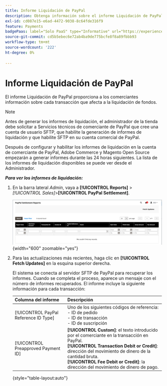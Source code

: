 ```yaml
---
title: Informe Liquidación de PayPal
description: Obtenga información sobre el informe Liquidación de PayPal como herramienta para administrar transacciones de PayPal.
exl-id: cd087e15-e6ad-4472-9038-8c64fde316f9
feature: Payments
badgePaas: label="Solo PaaS" type="Informative" url="https://experienceleague.adobe.com/en/docs/commerce/user-guides/product-solutions" tooltip="Se aplica solo a proyectos de Adobe Commerce en la nube (infraestructura PaaS administrada por Adobe) y a proyectos locales."
source-git-commit: cd5b5ebec6e72ab4ba9de775bcfe8f8a89fbbb93
workflow-type: tm+mt
source-wordcount: '222'
ht-degree: 0%

---
```


# Informe Liquidación de PayPal

El informe Liquidación de PayPal proporciona a los comerciantes información sobre cada transacción que afecta a la liquidación de fondos.

>[!NOTE]
>
>Antes de generar los informes de liquidación, el administrador de la tienda debe solicitar a Servicios técnicos de comerciante de PayPal que cree una cuenta de usuario SFTP, que habilite la generación de informes de liquidación y que habilite SFTP en su cuenta comercial de PayPal.

Después de configurar y habilitar los informes de liquidación en la cuenta de comerciante de PayPal, Adobe Commerce y Magento Open Source empezarán a generar informes durante las 24 horas siguientes. La lista de los informes de liquidación disponibles se puede ver desde el Administrador.

**_Para ver los informes de liquidación:_**

1. En la barra lateral _Admin_, vaya a **[!UICONTROL Reports]** > _[!UICONTROL Sales]_>**[!UICONTROL PayPal Settlement]**.

   ![Informes de liquidación de PayPal](../getting-started/assets/reports-sales-paypal-settlement.png){width="600" zoomable="yes"}

1. Para las actualizaciones más recientes, haga clic en **[!UICONTROL Fetch Updates]** en la esquina superior derecha.

   El sistema se conecta al servidor SFTP de PayPal para recuperar los informes. Cuando se completa el proceso, aparece un mensaje con el número de informes recuperados. El informe incluye la siguiente información para cada transacción:

   | Columna del informe | Descripción |
   | ------------ | ----------- |
   | [!UICONTROL PayPal Reference ID Type] | Uno de los siguientes códigos de referencia:<br/>- ID de pedido<br/>- ID de transacción<br/>- ID de suscripción |
   | [!UICONTROL Preapproved Payment ID] | **[!UICONTROL Custom]**: el texto introducido por el comerciante en la transacción en PayPal.<br/>**[!UICONTROL Transaction Debit or Credit]**: dirección del movimiento de dinero de la cantidad bruta.<br/>**[!UICONTROL Fee Debit or Credit]**: la dirección del movimiento de dinero de pago. |

   {style="table-layout:auto"}
